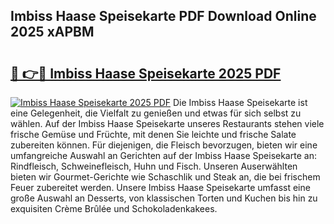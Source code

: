 ## Imbiss Haase Speisekarte PDF Download Online 2025 xAPBM

# <h2><a href="http://gc68z8f.nevu.top/?p=Imbiss+Haase+Speisekarte">🔗 👉🔴 Imbiss Haase Speisekarte 2025 PDF</a></h2>

[![Imbiss Haase Speisekarte 2025 PDF](https://i.imgur.com/dBaPXMq.png)](http://gc68z8f.nevu.top/?p=Imbiss+Haase+Speisekarte)
Die Imbiss Haase Speisekarte ist eine Gelegenheit, die Vielfalt zu genießen und etwas für sich selbst zu wählen. Auf der Imbiss Haase Speisekarte unseres Restaurants stehen viele frische Gemüse und Früchte, mit denen Sie leichte und frische Salate zubereiten können. Für diejenigen, die Fleisch bevorzugen, bieten wir eine umfangreiche Auswahl an Gerichten auf der Imbiss Haase Speisekarte an: Rindfleisch, Schweinefleisch, Huhn und Fisch. Unseren Auserwählten bieten wir Gourmet-Gerichte wie Schaschlik und Steak an, die bei frischem Feuer zubereitet werden. Unsere Imbiss Haase Speisekarte umfasst eine große Auswahl an Desserts, von klassischen Torten und Kuchen bis hin zu exquisiten Crème Brûlée und Schokoladenkakees.

